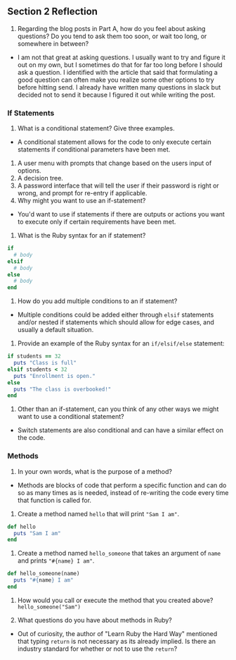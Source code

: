 ## Section 2 Reflection

1. Regarding the blog posts in Part A, how do you feel about asking questions? Do you tend to ask them too soon, or wait too long, or somewhere in between?
- I am not that great at asking questions.  I usually want to try and figure it out on my own, but I sometimes do that for far too long before I should ask a question.  I identified with the article that said that formulating a good question can often make you realize some other options to try before hitting send.  I already have written many questions in slack but decided not to send it because I figured it out while writing the post.

### If Statements

1. What is a conditional statement? Give three examples.
  - A conditional statement allows for the code to only execute certain statements if conditional parameters have been met.  
  1. A user menu with prompts that change based on the users input of options.
  2. A decision tree.
  3. A password interface that will tell the user if their password is right or wrong, and prompt for re-entry if applicable.
1. Why might you want to use an if-statement?
  - You'd want to use if statements if there are outputs or actions you want to execute only if certain requirements have been met.
1. What is the Ruby syntax for an if statement?
```ruby
if
  # body
elsif
  # body
else
  # body
end
```
1. How do you add multiple conditions to an if statement?
  - Multiple conditions could be added either through `elsif` statements and/or nested if statements which should allow for edge cases, and usually a default situation.
1. Provide an example of the Ruby syntax for an `if/elsif/else` statement:
```ruby
if students == 32
  puts "Class is full"
elsif students < 32
  puts "Enrollment is open."
else
  puts "The class is overbooked!"
end
```
1. Other than an if-statement, can you think of any other ways we might want to use a conditional statement?
  - Switch statements are also conditional and can have a similar effect on the code.

### Methods

1. In your own words, what is the purpose of a method?
  - Methods are blocks of code that perform a specific function and can do so as many times as is needed, instead of re-writing the code every time that function is called for.

1. Create a method named `hello` that will print `"Sam I am"`.
```ruby
def hello
  puts "Sam I am"
end
```

1. Create a method named `hello_someone` that takes an argument of `name` and prints `"#{name} I am"`.
```ruby
def hello_someone(name)
  puts "#{name} I am"
end
```

1. How would you call or execute the method that you created above?
`hello_someone("Sam")`

1. What questions do you have about methods in Ruby?
- Out of curiosity, the author of "Learn Ruby the Hard Way" mentioned that typing `return` is not necessary as its already implied.  Is there an industry standard for whether or not to use the `return`?
